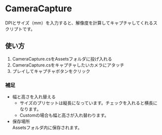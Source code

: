 # CameraCapture
DPIとサイズ（mm）を入力すると、解像度を計算してキャプチャしてくれるスクリプトです。
## 使い方
1. CameraCapture.csをAssetsフォルダに投げ入れる
2. CameraCapture.csをキャプチャしたいカメラにアタッチ
3. プレイしてキャプチャボタンをクリック
### 補足
- 幅と高さを入れ替える
    - サイズのプリセットは縦長になっています。チェックを入れると横長になります。
    - Customの場合も幅と高さが入れ替わります。
- 保存場所<br>
Assetsフォルダ内に保存されます。

